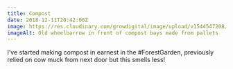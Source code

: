 ```yaml
---
title: Compost
date: 2018-12-11T20:42:00Z
image: https://res.cloudinary.com/growdigital/image/upload/v1544547208/compost-62AE4A3F.jpg
imageAlt: Old wheelbarrow in front of compost bays made from pallets
---
```


I’ve started making compost in earnest in the #ForestGarden, previously relied on cow muck from next door but this smells less!
